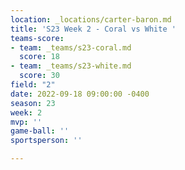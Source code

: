 ```yaml
---
location: _locations/carter-baron.md
title: 'S23 Week 2 - Coral vs White '
teams-score:
- team: _teams/s23-coral.md
  score: 18
- team: _teams/s23-white.md
  score: 30
field: "2"
date: 2022-09-18 09:00:00 -0400
season: 23
week: 2
mvp: ''
game-ball: ''
sportsperson: ''

---
```

